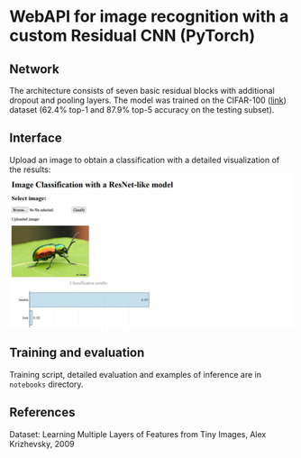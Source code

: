 # WebAPI for image recognition with a custom Residual CNN (PyTorch)

## Network

The architecture consists of seven basic residual blocks with additional dropout and pooling layers.
The model was trained on the CIFAR-100 ([link](https://www.cs.toronto.edu/~kriz/cifar.html)) dataset (62.4% top-1 and 87.9% top-5 accuracy on the testing subset).

## Interface

Upload an image to obtain a classification with a detailed visualization of the results:
![program interface with an example of an inference output](interface.jpg?raw=true)

## Training and evaluation

Training script, detailed evaluation and examples of inference are in `notebooks` directory.

## References

Dataset: Learning Multiple Layers of Features from Tiny Images, Alex Krizhevsky, 2009

